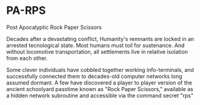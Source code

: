 # PA-RPS
Post Apocalyptic Rock Paper Scissors

Decades after a devastating conflict, Humanity's remnants are locked in an arrested tecnological state. Most humans must toil for sustenance. And without locomotive transportation, all settlements live in relative isolation from each other.

Some clever individuals have cobbled together working info-terminals, and successfully connected them to decades-old computer networks long assumed dormant. A few have discovered a player to player version of the ancient schoolyard passtime known as "Rock Paper Scissors," available as a hidden network subroutine and accessible via the command secret "rps"
